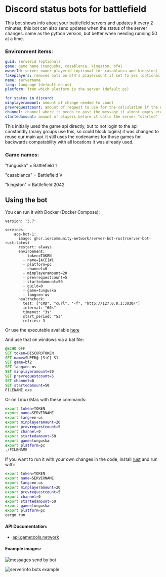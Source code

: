 # Discord status bots for battlefield

This bot shows info about your battlefield servers and updates it every 2 minutes, this bot can also send updates when the status of the server changes. same as the python version, but better when needing running 50 at a time.

### Environment items:

```yaml
guid: serverid (optional)
game: game name (tunguska, casablanca, kingston, bf4)
ownerId: server owner playerid (optional for casablanca and kingston)
fakeplayers: removes bots on bf4's playercount if set to yes (optional, default no)
name: servername
lang: language (default en-us)
platform: from which platform is the server (default pc)

for status in discord:
minplayeramount: amount of change needed to count
prevrequestcount: amount of request to use for the calculation if the difference is more than min_player_amount
channel: channel where it needs to post the message if almost empty etc.
startedamount: amount of players before it calls the server "started"
```

This initially used the game api directly, but to not login to the api constandly (many groups use this, so could block logins) it was changed to reuse our main api. it still uses the codenames for those games for backwards compatability with all locations it was already used.

### Game names:

"tunguska" = Battlefield 1

"casablanca" = Battlefield V

"kingston" = Battlefield 2042

## Using the bot

You can run it with Docker (Docker Compose):

```docker
version: '3.7'

services:
    ace-bot-1:
      image: ghcr.io/community-network/server-bot-rust/server-bot-rust:latest
      restart: always
      environment:
        - token=TOKEN
        - name=[ACE]#1
        - platform=pc
        - channel=0
        - minplayeramount=20
        - prevrequestcount=5
        - startedamount=50
        - guild=0
        - game=tunguska
        - lang=en-us
      healthcheck:
        test: ["CMD", "curl", "-f", "http://127.0.0.1:3030/"]
        interval: "60s"
        timeout: "3s"
        start_period: "5s"
        retries: 3
```

Or use the executable available [here](https://github.com/community-network/server-bot-rust/releases/latest)

And use that on windows via a bat file:

```bat
@ECHO OFF
SET token=DISCORDTOKEN
SET name=SUPER@ [SiC] S1
SET game=bf2
SET lang=en-us
SET minplayeramount=20
SET prevrequestcount=5
SET channel=0
SET startedamount=50
FILENAME.exe
```

Or on Linux/Mac with these commands:

```bash
export token=TOKEN
export name=SERVERNAME
export lang=en-us
export minplayeramount=20
export prevrequestcount=5
export channel=0
export startedamount=50
export game=tunguska
export platform=pc
./FILENAME
```

If you want to run it with your own changes in the code, install [rust](https://www.rust-lang.org/tools/install) and run with:

```bash
export token=TOKEN
export name=SERVERNAME
export lang=en-us
export minplayeramount=20
export prevrequestcount=5
export channel=0
export startedamount=50
export game=tunguska
export platform=pc
cargo run
```

#### API Documentation:

- [api.gametools.network](https://api.gametools.network/docs)

#### Example images:

![messages send by bot](https://media.discordapp.net/attachments/722532776523464725/828958877071966267/unknown.png)

![serverinfo bots example](https://cdn.discordapp.com/attachments/722532776523464725/828955160336269332/unknown.png)
